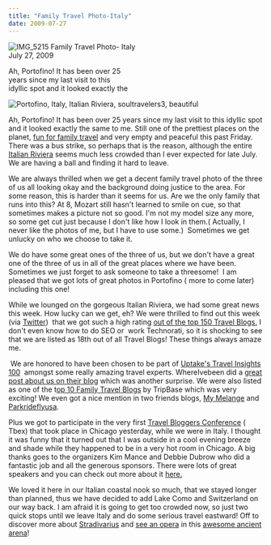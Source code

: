 ```yaml
---
title: "Family Travel Photo-Italy"
date: 2009-07-27
---
```


 ![IMG_5215](https://pub-ac94b3f306b24c0dba4238943c97f2e1.r2.dev/6a00e5502a95078833011571427982970c.jpg) Family Travel Photo- Italy  
July 27, 2009

Ah, Portofino! It has been over 25  
years since my last visit to this  
idyllic spot and it looked exactly the

<!--more-->

![Portofino, Italy, Italian Riviera, soultravelers3, beautiful](https://pub-ac94b3f306b24c0dba4238943c97f2e1.r2.dev/6a00e5502a95078833011572375f99970b.jpg)

Ah, Portofino! It has been over 25 years since my last visit to this idyllic spot and it looked exactly the same to me. Still one of the prettiest places on the planet, [fun for family travel](http://soultravelers3new.local/2009/07/7-best-reasons-to-travel-cinque-terre-italy.html) and very empty and peaceful this past Friday. There was a bus strike, so perhaps that is the reason, although the entire [Italian Riviera](http://en.wikipedia.org/wiki/Italian_Riviera) seems much less crowded than I ever expected for late July. We are having a ball and finding it hard to leave.

We are always thrilled when we get a decent family travel photo of the three of us all looking okay and the background doing justice to the area. For some reason, this is harder than it seems for us. Are we the only family that runs into this? At 8, Mozart still hasn't learned to smile on cue, so that sometimes makes a picture not so good. I'm not my model size any more, so some get cut just because I don't like how I look in them.( Actually, I never like the photos of me, but I have to use some.)  Sometimes we get unlucky on who we choose to take it.

We do have some great ones of the three of us, but we don't have a great one of the three of us in all of the great places where we have been. Sometimes we just forget to ask someone to take a threesome!  I am pleased that we got lots of great photos in Portofino ( more to come later) including this one!

While we lounged on the gorgeous Italian Riviera, we had some great news this week. How lucky can we get, eh? We were thrilled to find out this week  (via [Twitter](http://twitter.com/soultravelers3))  that we got such a high rating [out of the top 150 Travel Blogs.](http://www.invesp.com/blog-rank/General_Travel) I don't even know how to do SEO or  work Technorati, so it is shocking to see that we are listed as 18th out of all Travel Blogs! These things always amaze me.

 We are honored to have been chosen to be part of [Uptake's Travel Insights 100](http://www.uptake.com/travelinsights100/author/soultravelers3/)  amongst some really amazing travel experts. WhereIvebeen did a [great post about us on their blog](http://blog.whereivebeen.com/2009/07/touting-time-soultravelers3.html) which was another surprise. We were also listed as one of the t[op 10 Family Travel Blogs](http://www.tripbase.com/awards/family/) by TripBase which was very exciting! We even got a nice mention in two friends blogs, [My Melange](http://www.mymelange.net/mymelange/2009/07/robins-roundup.html) and [Parkrideflyusa](http://www.parkrideflyusa.com/blog/2009/04/07/six-travel-bloggers-you-should-follow-on-twitter/).

Plus we got to participate in the very first [Travel Bloggers Conference](http://www.travelblogexchange.com/) ( Tbex) that took place in Chicago yesterday, while we were in Italy. I thought it was funny that it turned out that I was outside in a cool evening breeze and shade while they happened to be in a very hot room in Chicago. A big thanks goes to the organizers Kim Mance and Debbie Dubrow who did a fantastic job and all the generous sponsors. There were lots of great speakers and you can check out more about it [here.  
](http://www.travelblogexchange.com/page/tbex-09-livestream)

We loved it here in our Italian coastal nook so much, that we stayed longer than planned, thus we have decided to add Lake Como and Switzerland on our way back. I am afraid it is going to get too crowded now, so just two quick stops until we leave Italy and do some serious travel eastward! Off to discover more about [Stradivarius](http://en.wikipedia.org/wiki/Stradivarius) and [see an opera](http://soultravelers3new.local/2008/02/romeo-juliet-in.html) in this [awesome ancient arena](http://www.arena.it/en-US/HOMEen.html)!
